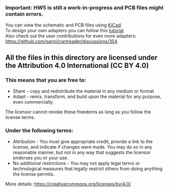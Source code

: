 ### Important: HW5 is still a work-in-progress and PCB files might contain errors. 

You can view the schematic and PCB files using [KiCad](https://www.kicad.org/).   
To design your own adapters you can follow this [tutorial](https://github.com/sanni/cartreader/wiki/Designing-your-own-Adapters)   
Also check out the user contributions for even more adapters: https://github.com/sanni/cartreader/discussions/354    

## All the files in this directory are licensed under the Attribution 4.0 International (CC BY 4.0)     

### This means that you are free to:    
- Share - copy and redistribute the material in any medium or format    
- Adapt - remix, transform, and build upon the material for any purpose, even commercially.  

The licensor cannot revoke these freedoms as long as you follow the license terms.    

### Under the following terms:    
- Attribution - You must give appropriate credit, provide a link to the license, and indicate if changes were made. You may do so in any reasonable manner, but not in any way that suggests the licensor endorses you or your use.    
- No additional restrictions - You may not apply legal terms or technological measures that legally restrict others from doing anything the license permits.    

More details: https://creativecommons.org/licenses/by/4.0/
